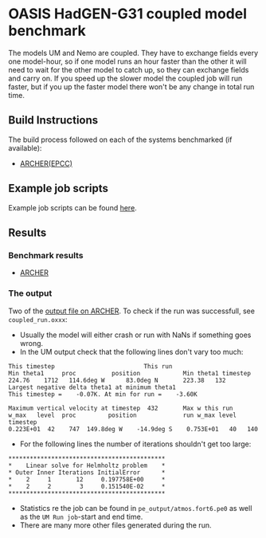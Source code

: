 # OASIS HadGEN-G31 coupled model benchmark

The models UM and Nemo are coupled. They have to exchange fields every one model-hour, so if one model runs an hour faster than the other it will need to wait for the other model to catch up, so they can exchange fields and carry on.
If you speed up the slower model the coupled job will run faster, but if you up the faster model there won't be any change in total run time.

## Build Instructions

The build process followed on each of the systems benchmarked (if available):

* [ARCHER(EPCC)](https://github.com/ebreitmo/build-instructions/blob/master/OASIS/OASIS_ACRHER.md)

## Example job scripts

Example job scripts can be found [here](run/ARCHER/coupled_run.job).
## Results

### Benchmark results

* [ARCHER](analysis/ARCHER/README.md)

### The output

Two of the [output file on ARCHER](results/ARCHER).
To check if the run was successfull, see ```coupled_run.oxxx```:
* Usually the model will either crash or run with NaNs if something goes wrong.
* In the UM output check that the following lines don't vary too much:
 ````
 This timestep                         This run
Min theta1     proc          position            Min theta1 timestep
224.76    1712   114.6deg W      83.0deg N       223.38   132
Largest negative delta theta1 at minimum theta1
This timestep =    -0.07K. At min for run =    -3.60K

Maximum vertical velocity at timestep  432       Max w this run
w_max   level  proc         position             run w_max level timestep
0.223E+01  42    747  149.8deg W    -14.9deg S    0.753E+01   40   140

 ````
 * For the following lines the number of iterations shouldn't get too large:
  ````
  ********************************************
*    Linear solve for Helmholtz problem    *
* Outer Inner Iterations InitialError      *
*    2     1       12     0.197758E+00     *
*    2     2        3     0.151540E-02     *
********************************************

  ````

* Statistics re the job can be found in ```pe_output/atmos.fort6.pe0``` as well as the ```UM Run job```-start and end time.
* There are many more other files generated during the run.
